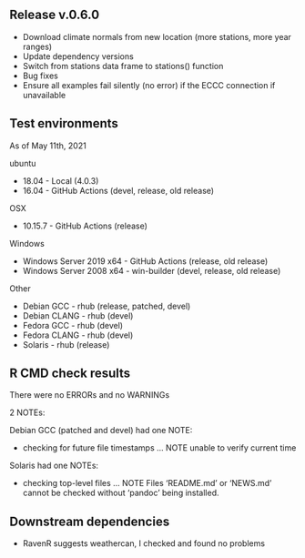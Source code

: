 ## Release v.0.6.0

* Download climate normals from new location (more stations, more year ranges)
* Update dependency versions
* Switch from stations data frame to stations() function
* Bug fixes
* Ensure all examples fail silently (no error) if the ECCC connection if unavailable

## Test environments
As of May 11th, 2021

ubuntu
* 18.04 - Local (4.0.3)
* 16.04 - GitHub Actions (devel, release, old release)

OSX
* 10.15.7 - GitHub Actions (release)

Windows 
* Windows Server 2019 x64 - GitHub Actions (release, old release)
* Windows Server 2008 x64 - win-builder (devel, release, old release)

Other
* Debian GCC - rhub (release, patched, devel)
* Debian CLANG - rhub (devel)
* Fedora GCC - rhub (devel)
* Fedora CLANG - rhub (devel)
* Solaris - rhub (release)

## R CMD check results

There were no ERRORs and no WARNINGs

2 NOTEs:

Debian GCC (patched and devel) had one NOTE:
* checking for future file timestamps ... NOTE
  unable to verify current time

Solaris had one NOTEs:
* checking top-level files ... NOTE
  Files ‘README.md’ or ‘NEWS.md’ cannot be checked without ‘pandoc’ being installed.

## Downstream dependencies

* RavenR suggests weathercan, I checked and found no problems
